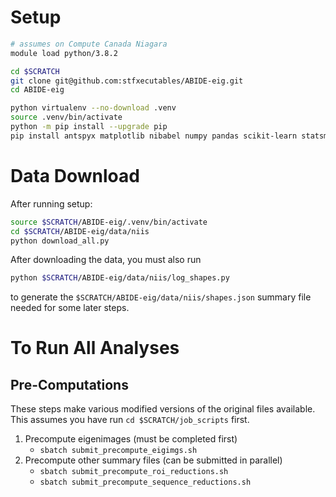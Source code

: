 # Setup

```sh
# assumes on Compute Canada Niagara
module load python/3.8.2

cd $SCRATCH
git clone git@github.com:stfxecutables/ABIDE-eig.git
cd ABIDE-eig

python virtualenv --no-download .venv
source .venv/bin/activate
python -m pip install --upgrade pip
pip install antspyx matplotlib nibabel numpy pandas scikit-learn statsmodels tqdm pytest
```

# Data Download

After running setup:

```sh
source $SCRATCH/ABIDE-eig/.venv/bin/activate
cd $SCRATCH/ABIDE-eig/data/niis
python download_all.py
```

After downloading the data, you must also run

```sh
python $SCRATCH/ABIDE-eig/data/niis/log_shapes.py
```

to generate the `$SCRATCH/ABIDE-eig/data/niis/shapes.json` summary file needed for some later steps.


# To Run All Analyses

## Pre-Computations

These steps make various modified versions of the original files available.
This assumes you have run `cd $SCRATCH/job_scripts` first.

1. Precompute eigenimages (must be completed first)
   - `sbatch submit_precompute_eigimgs.sh`
2. Precompute other summary files (can be submitted in parallel)
   - `sbatch submit_precompute_roi_reductions.sh`
   - `sbatch submit_precompute_sequence_reductions.sh`

